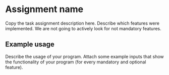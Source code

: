 # Assignment name

Copy the task assignment description here.
Describe which features were implemented.
We are not going to actively look for not mandatory features.

## Example usage

Describe the usage of your program.
Attach some example inputs that show the functionality of your program (for every mandatory and optional feature).
